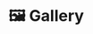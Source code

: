 # 🖼 Gallery

<figure><img src="https://i.imgur.com/LBN53zr.gif" alt=""><figcaption></figcaption></figure>

<figure><img src="https://i.imgur.com/TpZAvTz.png" alt=""><figcaption></figcaption></figure>

<figure><img src="https://i.imgur.com/gVwPL49.png" alt=""><figcaption></figcaption></figure>

<figure><img src="https://i.imgur.com/P0FcWUE.png" alt=""><figcaption></figcaption></figure>

<figure><img src="https://i.imgur.com/aikUI7W.png" alt=""><figcaption></figcaption></figure>

<figure><img src="https://i.imgur.com/gikx8ms.png" alt=""><figcaption></figcaption></figure>

<figure><img src="https://i.imgur.com/8gm6mB7.png" alt=""><figcaption></figcaption></figure>

<figure><img src="https://i.imgur.com/NY8j5Do.png" alt=""><figcaption></figcaption></figure>

<figure><img src="https://i.imgur.com/OIZPLig.png" alt=""><figcaption></figcaption></figure>

<figure><img src="https://i.imgur.com/pNU0XUE.png" alt=""><figcaption></figcaption></figure>

<figure><img src="https://i.imgur.com/ETolnE4.png" alt=""><figcaption></figcaption></figure>

<figure><img src="https://i.imgur.com/5C1x7lZ.png" alt=""><figcaption></figcaption></figure>

<figure><img src="https://i.imgur.com/5tswm9X.png" alt=""><figcaption></figcaption></figure>

<figure><img src="https://i.imgur.com/Rn86E14.png" alt=""><figcaption></figcaption></figure>

<figure><img src="https://i.imgur.com/md8VCw7.png" alt=""><figcaption></figcaption></figure>

<figure><img src="https://i.imgur.com/7jrQv74.png" alt=""><figcaption></figcaption></figure>

<figure><img src="https://i.imgur.com/jChKeSV.png" alt=""><figcaption></figcaption></figure>

<figure><img src="https://i.imgur.com/P87GKt0.png" alt=""><figcaption></figcaption></figure>
